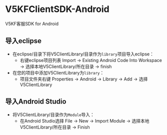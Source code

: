 # V5KFClientSDK-Android
V5KF客服SDK for Android

## 导入eclipse
* 在eclipse/目录下将V5ClientLibrary/目录作为`library`项目导入eclipse：
    *  右键eclipse项目列表 Import -> Existing Android Code Into Workspace -> 选择本地V5ClientLibrary/所在目录 -> finish
* 在您的项目中添加V5ClientLibrary为`library`：
    *  项目文件夹右键 Properties -> Android -> Library -> Add -> 选择V5ClientLibrary

## 导入Android Studio
* 将V5ClientLibrary/目录作为`Module`导入：
    *  在Android Studio选择 File -> New -> Import Module -> 选择本地V5ClientLibrary/所在目录 -> Finish
